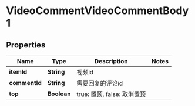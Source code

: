 # VideoCommentVideoCommentBody1

## Properties
Name | Type | Description | Notes
------------ | ------------- | ------------- | -------------
**itemId** | **String** | 视频id | 
**commentId** | **String** | 需要回复的评论id | 
**top** | **Boolean** | true: 置顶, false: 取消置顶 | 
